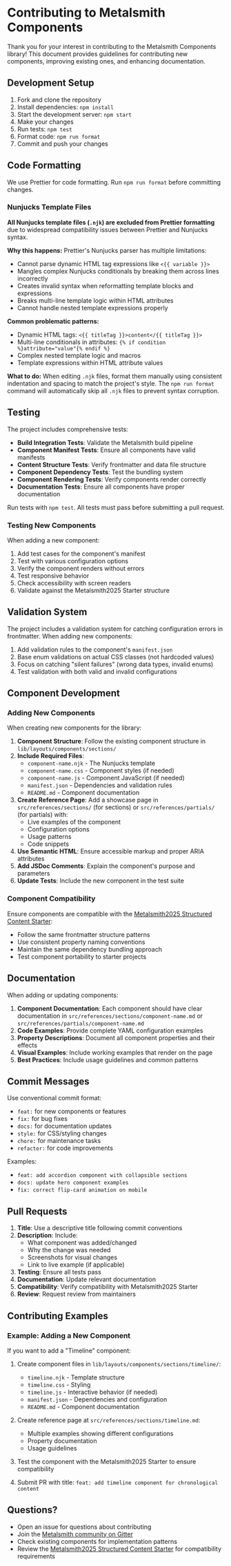 # Contributing to Metalsmith Components

Thank you for your interest in contributing to the Metalsmith Components library! This document provides guidelines for contributing new components, improving existing ones, and enhancing documentation.

## Development Setup

1. Fork and clone the repository
2. Install dependencies: `npm install`
3. Start the development server: `npm start`
4. Make your changes
5. Run tests: `npm test`
6. Format code: `npm run format`
7. Commit and push your changes

## Code Formatting

We use Prettier for code formatting. Run `npm run format` before committing changes.

### Nunjucks Template Files

**All Nunjucks template files (`.njk`) are excluded from Prettier formatting** due to widespread compatibility issues between Prettier and Nunjucks syntax.

**Why this happens:** Prettier's Nunjucks parser has multiple limitations:
- Cannot parse dynamic HTML tag expressions like `<{{ variable }}>`
- Mangles complex Nunjucks conditionals by breaking them across lines incorrectly  
- Creates invalid syntax when reformatting template blocks and expressions
- Breaks multi-line template logic within HTML attributes
- Cannot handle nested template expressions properly

**Common problematic patterns:**
- Dynamic HTML tags: `<{{ titleTag }}>content</{{ titleTag }}>`
- Multi-line conditionals in attributes: `{% if condition %}attribute="value"{% endif %}`
- Complex nested template logic and macros
- Template expressions within HTML attribute values

**What to do:** When editing `.njk` files, format them manually using consistent indentation and spacing to match the project's style. The `npm run format` command will automatically skip all `.njk` files to prevent syntax corruption.

## Testing

The project includes comprehensive tests:

- **Build Integration Tests**: Validate the Metalsmith build pipeline
- **Component Manifest Tests**: Ensure all components have valid manifests
- **Content Structure Tests**: Verify frontmatter and data file structure
- **Component Dependency Tests**: Test the bundling system
- **Component Rendering Tests**: Verify components render correctly
- **Documentation Tests**: Ensure all components have proper documentation

Run tests with `npm test`. All tests must pass before submitting a pull request.

### Testing New Components

When adding a new component:
1. Add test cases for the component's manifest
2. Test with various configuration options
3. Verify the component renders without errors
4. Test responsive behavior
5. Check accessibility with screen readers
6. Validate against the Metalsmith2025 Starter structure

## Validation System

The project includes a validation system for catching configuration errors in frontmatter. When adding new components:

1. Add validation rules to the component's `manifest.json`
2. Base enum validations on actual CSS classes (not hardcoded values)
3. Focus on catching "silent failures" (wrong data types, invalid enums)
4. Test validation with both valid and invalid configurations

## Component Development

### Adding New Components

When creating new components for the library:

1. **Component Structure**: Follow the existing component structure in `lib/layouts/components/sections/`
2. **Include Required Files**:
   - `component-name.njk` - The Nunjucks template
   - `component-name.css` - Component styles (if needed)
   - `component-name.js` - Component JavaScript (if needed)
   - `manifest.json` - Dependencies and validation rules
   - `README.md` - Component documentation
3. **Create Reference Page**: Add a showcase page in `src/references/sections/` (for sections) or `src/references/partials/` (for partials) with:
   - Live examples of the component
   - Configuration options
   - Usage patterns
   - Code snippets
4. **Use Semantic HTML**: Ensure accessible markup and proper ARIA attributes
5. **Add JSDoc Comments**: Explain the component's purpose and parameters
6. **Update Tests**: Include the new component in the test suite

### Component Compatibility

Ensure components are compatible with the [Metalsmith2025 Structured Content Starter](https://github.com/wernerglinka/metalsmith2025-structured-content-starter):

- Follow the same frontmatter structure patterns
- Use consistent property naming conventions
- Maintain the same dependency bundling approach
- Test component portability to starter projects

## Documentation

When adding or updating components:

1. **Component Documentation**: Each component should have clear documentation in `src/references/sections/component-name.md` or `src/references/partials/component-name.md`
2. **Code Examples**: Provide complete YAML configuration examples
3. **Property Descriptions**: Document all component properties and their effects
4. **Visual Examples**: Include working examples that render on the page
5. **Best Practices**: Include usage guidelines and common patterns

## Commit Messages

Use conventional commit format:
- `feat:` for new components or features
- `fix:` for bug fixes  
- `docs:` for documentation updates
- `style:` for CSS/styling changes
- `chore:` for maintenance tasks
- `refactor:` for code improvements

Examples:
- `feat: add accordion component with collapsible sections`
- `docs: update hero component examples`
- `fix: correct flip-card animation on mobile`

## Pull Requests

1. **Title**: Use a descriptive title following commit conventions
2. **Description**: Include:
   - What component was added/changed
   - Why the change was needed
   - Screenshots for visual changes
   - Link to live example (if applicable)
3. **Testing**: Ensure all tests pass
4. **Documentation**: Update relevant documentation
5. **Compatibility**: Verify compatibility with Metalsmith2025 Starter
6. **Review**: Request review from maintainers

## Contributing Examples

### Example: Adding a New Component

If you want to add a "Timeline" component:

1. Create component files in `lib/layouts/components/sections/timeline/`:
   - `timeline.njk` - Template structure
   - `timeline.css` - Styling
   - `timeline.js` - Interactive behavior (if needed)
   - `manifest.json` - Dependencies and configuration
   - `README.md` - Component documentation

2. Create reference page at `src/references/sections/timeline.md`:
   - Multiple examples showing different configurations
   - Property documentation
   - Usage guidelines

3. Test the component with the Metalsmith2025 Starter to ensure compatibility

4. Submit PR with title: `feat: add timeline component for chronological content`

## Questions?

- Open an issue for questions about contributing
- Join the [Metalsmith community on Gitter](https://gitter.im/metalsmith/community)
- Check existing components for implementation patterns
- Review the [Metalsmith2025 Structured Content Starter](https://github.com/wernerglinka/metalsmith2025-structured-content-starter) for compatibility requirements